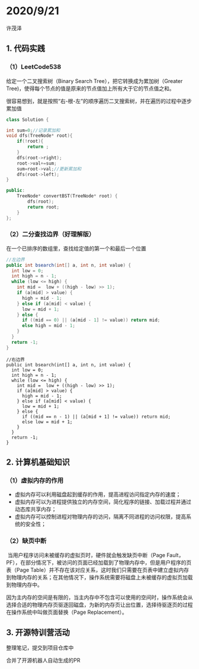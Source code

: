 # 2020/9/21

许茂泽

## 1. 代码实践

### （1）LeetCode538

给定一个二叉搜索树（Binary Search Tree），把它转换成为累加树（Greater Tree)，使得每个节点的值是原来的节点值加上所有大于它的节点值之和。

很容易想到，就是按照“右-根-左”的顺序遍历二叉搜索树，并在遍历的过程中逐步累加值

```c++
class Solution {

int sum=0;//记录累加和
void dfs(TreeNode* root){
    if(!root){
        return ;
    }
    dfs(root->right);
    root->val+=sum;
    sum=root->val;//更新累加和
    dfs(root->left);
}

public:
    TreeNode* convertBST(TreeNode* root) {
        dfs(root);
        return root;
    }
};
```

### （2）二分查找边界（好理解版）

在一个已排序的数组里，查找给定值的第一个和最后一个位置

```java
//左边界
public int bsearch(int[] a, int n, int value) {
  int low = 0;
  int high = n - 1;
  while (low <= high) {
    int mid =  low + ((high - low) >> 1);
    if (a[mid] > value) {
      high = mid - 1;
    } else if (a[mid] < value) {
      low = mid + 1;
    } else {
      if ((mid == 0) || (a[mid - 1] != value)) return mid;
      else high = mid - 1;
    }
  }
  return -1;
}
```

```
//右边界
public int bsearch(int[] a, int n, int value) {
  int low = 0;
  int high = n - 1;
  while (low <= high) {
    int mid =  low + ((high - low) >> 1);
    if (a[mid] > value) {
      high = mid - 1;
    } else if (a[mid] < value) {
      low = mid + 1;
    } else {
      if ((mid == n - 1) || (a[mid + 1] != value)) return mid;
      else low = mid + 1;
    }
  }
  return -1;
}
```

## 2. 计算机基础知识

### （1）虚拟内存的作用

- 虚拟内存可以利用磁盘起到缓存的作用，提高进程访问指定内存的速度；
- 虚拟内存可以为进程提供独立的内存空间，简化程序的链接、加载过程并通过动态库共享内存；
- 虚拟内存可以控制进程对物理内存的访问，隔离不同进程的访问权限，提高系统的安全性；

### （2）缺页中断

​	当用户程序访问未被缓存的虚拟页时，硬件就会触发缺页中断（Page Fault，PF），在部分情况下，被访问的页面已经加载到了物理内存中，但是用户程序的页表（Page Table）并不存在该对应关系，这时我们只需要在页表中建立虚拟内存到物理内存的关系；在其他情况下，操作系统需要将磁盘上未被缓存的虚拟页加载到物理内存中。

​	因为主内存的空间是有限的，当主内存中不包含可以使用的空间时，操作系统会从选择合适的物理内存页驱逐回磁盘，为新的内存页让出位置，选择待驱逐页的过程在操作系统中叫做页面替换（Page Replacement）。

## 3. 开源特训营活动

整理笔记，提交到项目仓库中

合并了开源机器人自动生成的PR